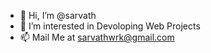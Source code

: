 - 👋 Hi, I’m @sarvath
- 👀 I’m interested in Devoloping Web Projects
- 📫 Mail Me at sarvathwrk@gmail.com
